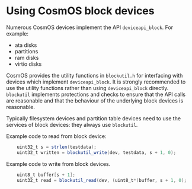 
# Using CosmOS block devices

Numerous CosmOS devices implement the API `deviceapi_block`.   For example:

* ata disks
* partitions
* ram disks
* virtio disks

CosmOS provides the utility functions in `blockutil.h` for interfacing with devices which implement `deviceapi_block`.  It is strongly recommended to use the utility functions rather than using `deviceapi_block` directly.  `blockutil` implements protections and checks to ensure that the API calls are reasonable and that the behaviour of the underlying block devices is reasonable.

Typically filesystem devices and partition table devices need to use the services of block devices: they always use `blockutil`.

Example code to read from block device:

```java
    uint32_t s = strlen(testdata);
    uint32_t written = blockutil_write(dev, testdata, s + 1, 0);
````

Example code to write from block devices.

```java
    uint8_t buffer[s + 1];
    uint32_t read = blockutil_read(dev, (uint8_t*)buffer, s + 1, 0);
```

